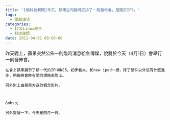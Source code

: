 ```yaml
---
title: '[僞科技新聞]今天，蘋果公司臨時安排了一則發佈會，是關於IP5。'
tags:
  - 電腦雜項
categories:
  - IT及Linux綜合
  - 科技雜類
date: 2012-04-01 08:00:00
---
```


昨天晚上，蘋果突然公佈一則臨時消息給各傳媒，說將於今天（4月1日）會舉行一則發佈會。

	在會上蘋果展示了新一代的IPHONE5，初步看來，和new ipad一樣，除了硬件以外沒有什麼進步，稍後將會將有關的規格表附上。

	另外附上由蘋果方送的概念影片。



	&nbsp;

	另外提醒一下，今天是四月一日。

